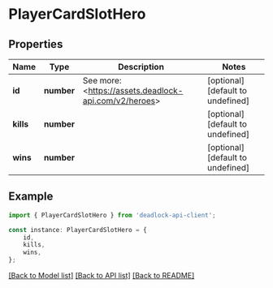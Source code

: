 # PlayerCardSlotHero


## Properties

Name | Type | Description | Notes
------------ | ------------- | ------------- | -------------
**id** | **number** | See more: &lt;https://assets.deadlock-api.com/v2/heroes&gt; | [optional] [default to undefined]
**kills** | **number** |  | [optional] [default to undefined]
**wins** | **number** |  | [optional] [default to undefined]

## Example

```typescript
import { PlayerCardSlotHero } from 'deadlock-api-client';

const instance: PlayerCardSlotHero = {
    id,
    kills,
    wins,
};
```

[[Back to Model list]](../README.md#documentation-for-models) [[Back to API list]](../README.md#documentation-for-api-endpoints) [[Back to README]](../README.md)
